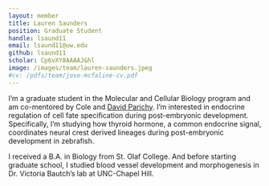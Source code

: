 ```yaml
---
layout: member
title: Lauren Saunders
position: Graduate Student
handle: lsaund11
email: lsaund11@uw.edu
github: lsaund11
scholar: Cp6vXY8AAAAJ&hl
image: /images/team/lauren-saunders.jpeg
#cv: /pdfs/team/jose-mcfaline-cv.pdf
---
```


I’m a graduate student in the Molecular and Cellular Biology program and am co-mentored by Cole and [David Parichy](http://dparichy.as.virginia.edu/). I’m interested in endocrine regulation of cell fate specification during post-embryonic development. Specifically, I’m studying how thyroid hormone, a common endocrine signal, coordinates neural crest derived lineages during post-embryonic development in zebrafish.

I received a B.A. in Biology from St. Olaf College. And before starting graduate school, I studied blood vessel development and morphogenesis in Dr. Victoria Bautch’s lab at UNC-Chapel Hill.